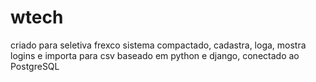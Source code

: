 # wtech
criado para seletiva frexco
sistema compactado, cadastra, loga, mostra logins e importa para csv
baseado em python e django, conectado ao PostgreSQL
